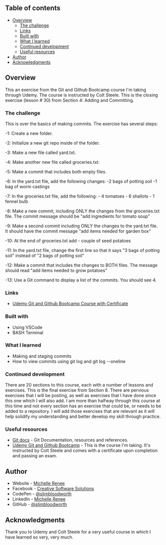 ## Table of contents

- [Overview](#overview)
  - [The challenge](#the-challenge)  
  - [Links](#links)
  - [Built with](#built-with)
  - [What I learned](#what-i-learned)
  - [Continued development](#continued-development)
  - [Useful resources](#useful-resources)
- [Author](#author)
- [Acknowledgments](#acknowledgments)

## Overview

This an exercise from the Git and Github Bootcamp course I'm taking through Udemy. The course is instructed by Colt Steele. This is the closing exercise (lesson # 30) from Section 4: Adding and Committing.

### The challenge

This is over the basics of making commits.
The exercise has several steps:

-1: Create a new folder.

-2: Initialize a new git repo inside of the folder.

-3: Make a new file called yard.txt.

-4: Make another new file called groceries.txt.

-5: Make a commit that includes both empty files.

-6: In the yard.txt file, add the following changes: -2 bags of potting soil -1 bag of worm castings

-7: In the groceries.txt file, add the following: - 4 tomatoes - 6 shallots - 1 fennel bulb

-8: Make a new commit, including ONLY the changes from the groceries.txt file. The commit message should be "add ingredients for tomato soup"

-9: Make a second commit including ONLY the changes to the yard.txt file.  It should have the commit message "add items needed for garden box"

-10: At the end of groceries.txt add - couple of seed potatoes

-11: In the yard.txt file, change the first line so that it says "3 bags of potting soil" instead of "2 bags of potting soil"

-12: Make a commit that includes the changes to BOTH files.  The message should read "add items needed to grow potatoes"

-13: Use a Git command to display a list of the commits. You should see 4.

### Links

- [Udemy Git and Github Bootcamp Course with Certificate](https://www.udemy.com/course/git-and-github-bootcamp/)

### Built with

- Using VSCode
- BASH Terminal

### What I learned

- Making and staging commits
- How to view commits using git log and git log --oneline

### Continued development

There are 20 sections to this course, each with a number of lessons and exercises. This is the final exercise from Section 8. There are pervious exercises that I will be posting, as well as exercises that I have done since this one which I will also add. I am more than halfway through this course at this time and not every section has an exercise that could be, or needs to be added to a repository. I will add those exercises that are relevant as it will help solidify my understanding and better develop my skill through practice.

### Useful resources

- [Git docs](https://git-scm.com/doc) - Git Documentation, resources and references.
- [Udemy Git and Github Bootcamp](https://www.udemy.com/course/git-and-github-bootcamp/) - This is the course I'm taking. It's instructed by Colt Steele and comes with a certificate upon completion and passing an exam.

## Author

- Website - [Michelle Renee](https://slimbloodworth.editorx.io/portfolio)
- Facebook - [Creative Software Solutions](https://www.facebook.com/profile.php?id=100073842390690)
- CodePen - [@slimbloodworth](https://codepen.io/slimbloodworth)
- LinkedIn - [Michelle Renee](https://www.linkedin.com/in/michelle-renee-99b455187/)
- GitHub - [@slimbloodworth](https://github.com/SlimBloodworth)

## Acknowledgments

Thank you to Udemy and Colt Steele for a very useful course in which I have learned so very, very much.
